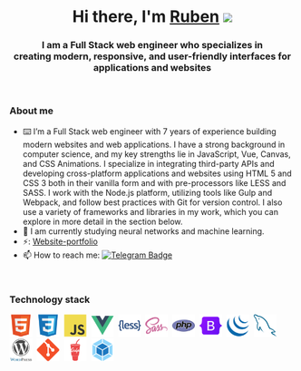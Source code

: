 <h1 align="center">Hi there, I'm <a href="https://mruben.ru" target="_blank">Ruben</a> 
<img src="https://github.com/blackcater/blackcater/raw/main/images/Hi.gif" height="32"/></h1>
<h3 align="center">I am a Full Stack web engineer who specializes in <br>creating modern, responsive, and user-friendly interfaces for applications and websites</h3>
<br>

### About me
- :keyboard: I’m a Full Stack web engineer with 7 years of experience building modern websites and web applications. I have a strong background in computer science, and my key strengths lie in JavaScript, Vue, Canvas, and CSS Animations. I specialize in integrating third-party APIs and developing cross-platform applications and websites using HTML 5 and CSS 3 both in their vanilla form and with pre-processors like LESS and SASS. I work with the Node.js platform, utilizing tools like Gulp and Webpack, and follow best practices with Git for version control. I also use a variety of frameworks and libraries in my work, which you can explore in more detail in the section below.
- 🔭 I am currently studying neural networks and machine learning.
- ⚡: <a href="https://mruben.ru" target="_blank">Website-portfolio</a> 
- :mailbox: How to reach me: [![Telegram Badge](https://img.shields.io/badge/-telegram-blue?style=flat&logo=telegram&logoColor=white)](t.me/mruben98)


<br>

### Technology stack
<div>
  <img src="https://github.com/devicons/devicon/blob/master/icons/html5/html5-original.svg" title="HTML5" alt="HTML5" width="40" height="40"/>&nbsp;
  <img src="https://github.com/devicons/devicon/blob/master/icons/css3/css3-original.svg" title="CSS3" alt="CSS3" width="40" height="40"/>&nbsp;
  <img src="https://github.com/devicons/devicon/blob/master/icons/javascript/javascript-original.svg" title="JAVASCRIPT" alt="JAVASCRIPT" width="40" height="40"/>&nbsp;
  <img src="https://github.com/devicons/devicon/blob/master/icons/vuejs/vuejs-original.svg" title="VUE3" alt="VUE3" width="40" height="40"/>&nbsp;
  <img src="https://github.com/devicons/devicon/blob/master/icons/less/less-plain-wordmark.svg" title="LESS" alt="LESS" width="40" height="40"/>&nbsp;
  <img src="https://github.com/devicons/devicon/blob/master/icons/sass/sass-original.svg" title="SASS" alt="SASS" width="40" height="40"/>&nbsp;
  <img src="https://github.com/devicons/devicon/blob/master/icons/php/php-original.svg" title="PHP" alt="PHP" width="40" height="40"/>&nbsp;
  <img src="https://github.com/devicons/devicon/blob/master/icons/bootstrap/bootstrap-original.svg" title="BOOTSTRAP" alt="BOOTSTRAP" width="40" height="40"/>&nbsp;
  <img src="https://github.com/devicons/devicon/blob/master/icons/jquery/jquery-original.svg" title="JQUERY" alt="JQUERY" width="40" height="40"/>&nbsp;
  <img src="https://github.com/devicons/devicon/blob/master/icons/mysql/mysql-original.svg" title="MYSQL" alt="MYSQL" width="40" height="40"/>&nbsp;
  <img src="https://github.com/devicons/devicon/blob/master/icons/wordpress/wordpress-original.svg" title="WORDPRESS" alt="WORDPRESS" width="40" height="40"/>&nbsp;
  <img src="https://github.com/devicons/devicon/blob/master/icons/git/git-original.svg" title="GIT" alt="GIT" width="40" height="40"/>&nbsp;
  <img src="https://github.com/devicons/devicon/blob/master/icons/gulp/gulp-plain.svg" title="GULP" alt="GULP" width="40" height="40"/>&nbsp;
  <img src="https://github.com/devicons/devicon/blob/master/icons/webpack/webpack-original.svg" title="WEBPACK" alt="WEBPACK" width="40" height="40"/>&nbsp;
</div>

